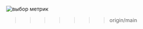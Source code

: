 
![выбор метрик ](https://github.com/user-attachments/assets/66a8e47d-b4c6-4286-86b5-bcdbed6f8656)
>>>>>>> origin/main
